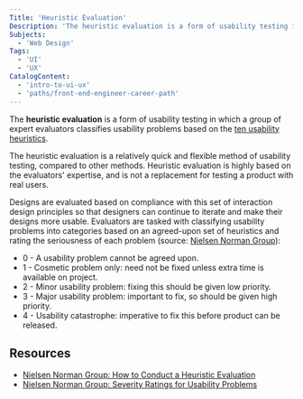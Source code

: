 ```yaml
---
Title: 'Heuristic Evaluation'
Description: 'The heuristic evaluation is a form of usability testing in which a group of expert evaluators classifies usability problems based on the ten usability heuristics.'
Subjects:
  - 'Web Design'
Tags:
  - 'UI'
  - 'UX'
CatalogContent:
  - 'intro-to-ui-ux'
  - 'paths/front-end-engineer-career-path'
---
```


The **heuristic evaluation** is a form of usability testing in which a group of expert evaluators classifies usability problems based on the [ten usability heuristics](https://www.codecademy.com/resources/docs/uiux/usability-heuristics).

The heuristic evaluation is a relatively quick and flexible method of usability testing, compared to other methods. Heuristic evaluation is highly based on the evaluators' expertise, and is not a replacement for testing a product with real users.

Designs are evaluated based on compliance with this set of interaction design principles so that designers can continue to iterate and make their designs more usable. Evaluators are tasked with classifying usability problems into categories based on an agreed-upon set of heuristics and rating the seriousness of each problem (source: [Nielsen Norman Group](https://www.nngroup.com/articles/how-to-rate-the-severity-of-usability-problems/)):

- 0 - A usability problem cannot be agreed upon.
- 1 - Cosmetic problem only: need not be fixed unless extra time is available on project.
- 2 - Minor usability problem: fixing this should be given low priority.
- 3 - Major usability problem: important to fix, so should be given high priority.
- 4 - Usability catastrophe: imperative to fix this before product can be released.

## Resources

- [Nielsen Norman Group: How to Conduct a Heuristic Evaluation](https://www.nngroup.com/articles/how-to-conduct-a-heuristic-evaluation/)
- [Nielsen Norman Group: Severity Ratings for Usability Problems](https://www.nngroup.com/articles/how-to-rate-the-severity-of-usability-problems/)
